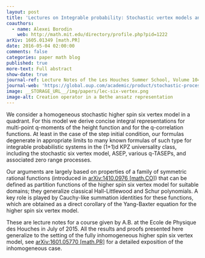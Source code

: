 ```yaml
---
layout: post
title: 'Lectures on Integrable probability: Stochastic vertex models and symmetric functions'
coauthors:
  - name: Alexei Borodin
    web: http://math.mit.edu/directory/profile.php?pid=1222
arXiv: 1605.01349 [math.PR]
date: 2016-05-04 02:00:00
comments: false
categories: paper math blog
published: true
more-text: Full abstract
show-date: true
journal-ref: Lecture Notes of the Les Houches Summer School, Volume 104, July 2015
journal-web: 'https://global.oup.com/academic/product/stochastic-processes-and-random-matrices-9780198797319?lang=en&cc=us'
image: __STORAGE_URL__/img/papers/lec-six-vertex.png
image-alt: Creation operator in a Bethe ansatz representation
---
```


We consider a homogeneous stochastic higher spin six vertex model in a quadrant. For this model we derive concise integral representations for multi-point q-moments of the height function and for the q-correlation functions. At least in the case of the step initial condition, our formulas degenerate in appropriate limits to many known formulas of such type for integrable probabilistic systems in the (1+1)d KPZ universality class, including the stochastic six vertex model, ASEP, various q-TASEPs, and associated zero range processes.<!--more-->

Our arguments are largely based on properties of a family of symmetric rational functions (introduced in [arXiv:1410.0976 [math.CO]](https://arxiv.org/abs/1410.0976)) that can be defined as partition functions of the higher spin six vertex model for suitable domains; they generalize classical Hall-Littlewood and Schur polynomials. A key role is played by Cauchy-like summation identities for these functions, which are obtained as a direct corollary of the Yang-Baxter equation for the higher spin six vertex model.

These are lecture notes for a course given by A.B. at the Ecole de Physique des Houches in July of 2015. All the results and proofs presented here generalize to the setting of the fully inhomogeneous higher spin six vertex model, see [arXiv:1601.05770 [math.PR]](https://arxiv.org/abs/1601.05770) for a detailed exposition of the inhomogeneous case.
